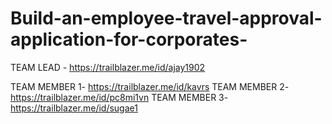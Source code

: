 # Build-an-employee-travel-approval-application-for-corporates-

TEAM LEAD - https://trailblazer.me/id/ajay1902

TEAM MEMBER 1- https://trailblazer.me/id/kavrs
TEAM MEMBER 2- https://trailblazer.me/id/pc8mi1vn
TEAM MEMBER 3- https://trailblazer.me/id/sugae1
